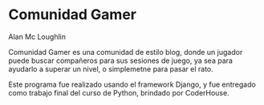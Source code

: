 # Comunidad Gamer

Alan Mc Loughlin

Comunidad Gamer es una comunidad de estilo blog, donde un jugador puede buscar compañeros para sus sesiones de juego, ya sea para ayudarlo a superar un nivel, o simplemetne para pasar el rato.

Este programa fue realizado usando el framework Django, y fue entregado como trabajo final del curso de Python, brindado por CoderHouse.

